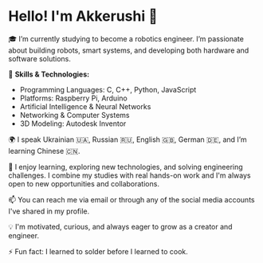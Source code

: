 # Hello! I'm Akkerushi 🤖

🎓 I’m currently studying to become a robotics engineer. I’m passionate about building robots, smart systems, and developing both hardware and software solutions.

🔧 **Skills & Technologies:**
- Programming Languages: C, C++, Python, JavaScript
- Platforms: Raspberry Pi, Arduino
- Artificial Intelligence & Neural Networks
- Networking & Computer Systems
- 3D Modeling: Autodesk Inventor

🌍 I speak Ukrainian 🇺🇦, Russian 🇷🇺, English 🇬🇧, German 🇩🇪, and I’m learning Chinese 🇨🇳. 

🚀 I enjoy learning, exploring new technologies, and solving engineering challenges. I combine my studies with real hands-on work and I'm always open to new opportunities and collaborations.

📫 You can reach me via email or through any of the social media accounts I've shared in my profile.

💡 I'm motivated, curious, and always eager to grow as a creator and engineer.

⚡ Fun fact: I learned to solder before I learned to cook.  
